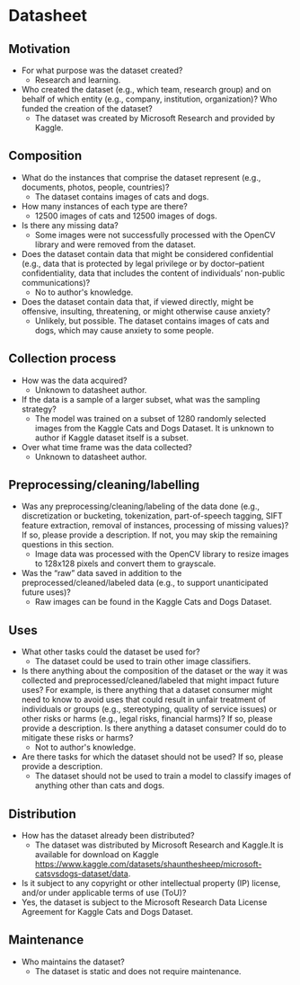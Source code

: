 # Datasheet

## Motivation

- For what purpose was the dataset created? 
  - Research and learning.
- Who created the dataset (e.g., which team, research group) and on behalf of which entity (e.g., company, institution, organization)? Who funded the creation of the dataset? 
  - The dataset was created by Microsoft Research and provided by Kaggle.

 
## Composition

- What do the instances that comprise the dataset represent (e.g., documents, photos, people, countries)? 
  - The dataset contains images of cats and dogs.
- How many instances of each type are there? 
  - 12500 images of cats and 12500 images of dogs.
- Is there any missing data?
  - Some images were not successfully processed with the OpenCV library and were removed from the dataset.
- Does the dataset contain data that might be considered confidential (e.g., data that is protected by legal privilege or by    doctor–patient confidentiality, data that includes the content of individuals’ non-public communications)? 
  - No to author's knowledge.
- Does the dataset contain data that, if viewed directly, might be offensive, insulting, threatening, or might otherwise cause anxiety?
  - Unlikely, but possible. The dataset contains images of cats and dogs, which may cause anxiety to some people.

## Collection process

- How was the data acquired? 
  - Unknown to datasheet author.
- If the data is a sample of a larger subset, what was the sampling strategy? 
    - The model was trained on a subset of 1280 randomly selected images from the Kaggle Cats and Dogs Dataset. It is unknown to author if Kaggle dataset itself is a subset.
- Over what time frame was the data collected?
  - Unknown to datasheet author.

## Preprocessing/cleaning/labelling

- Was any preprocessing/cleaning/labeling of the data done (e.g., discretization or bucketing, tokenization, part-of-speech tagging, SIFT feature extraction, removal of instances, processing of missing values)? If so, please provide a description. If not, you may skip the remaining questions in this section. 
  - Image data was processed with the OpenCV library to resize images to 128x128 pixels and convert them to grayscale.
- Was the “raw” data saved in addition to the preprocessed/cleaned/labeled data (e.g., to support unanticipated future uses)? 
  - Raw images can be found in the Kaggle Cats and Dogs Dataset.
 
## Uses

- What other tasks could the dataset be used for? 
  - The dataset could be used to train other image classifiers.
- Is there anything about the composition of the dataset or the way it was collected and preprocessed/cleaned/labeled that might impact future uses? For example, is there anything that a dataset consumer might need to know to avoid uses that could result in unfair treatment of individuals or groups (e.g., stereotyping, quality of service issues) or other risks or harms (e.g., legal risks, financial harms)? If so, please provide a description. Is there anything a dataset consumer could do to mitigate these risks or harms? 
  - Not to author's knowledge.
- Are there tasks for which the dataset should not be used? If so, please provide a description.
  - The dataset should not be used to train a model to classify images of anything other than cats and dogs.

## Distribution

- How has the dataset already been distributed? 
  - The dataset was distributed by Microsoft Research and Kaggle.It is available for download on Kaggle https://www.kaggle.com/datasets/shaunthesheep/microsoft-catsvsdogs-dataset/data.
- Is it subject to any copyright or other intellectual property (IP) license, and/or under applicable terms of use (ToU)?  
 - Yes, the dataset is subject to the Microsoft Research Data License Agreement for Kaggle Cats and Dogs Dataset.

## Maintenance

- Who maintains the dataset? 
  - The dataset is static and does not require maintenance.